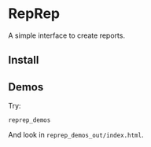 RepRep
======

A simple interface to create reports.


Install
-------


Demos
-----

Try:
    
    reprep_demos

And look in ``reprep_demos_out/index.html``.
